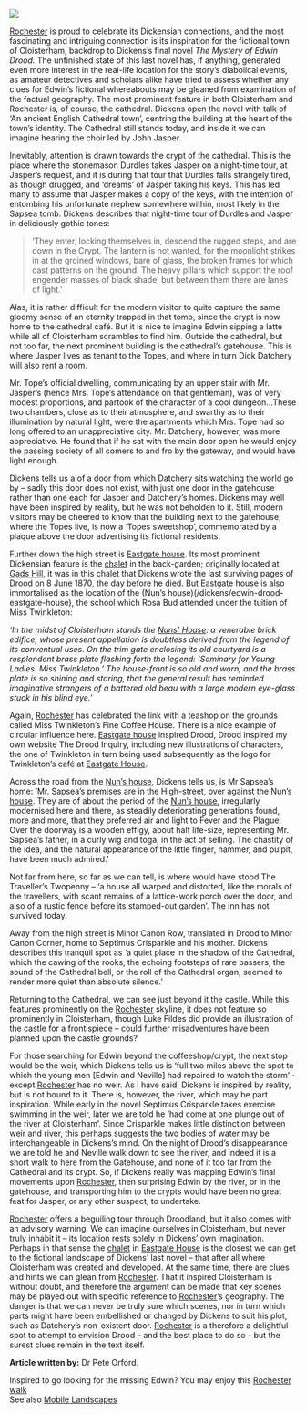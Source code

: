 <a href="https://dev.visual-essays.app"><img src="https://dev-visual-essays.netlify.app/images/ve-button.png"></a>
<param ve-config title="Edwin Drood: a Curated Walk" author="Peter Orford" layout="vtl">

<param title="Rochester" eid="Q507517">

[Rochester](/dickens/dickens-medway) is proud to celebrate its Dickensian connections, and the most fascinating and intriguing connection is its inspiration for the fictional town of Cloisterham, backdrop to Dickens’s final novel _The Mystery of Edwin Drood._ The unfinished state of this last novel has, if anything, generated even more interest in the real-life location for the story’s diabolical events, as amateur detectives and scholars alike have tried to assess whether any clues for Edwin’s fictional whereabouts may be gleaned from examination of the factual geography.
The most prominent feature in both Cloisterham and Rochester is, of course, the cathedral. Dickens open the novel with talk of ‘An ancient English Cathedral town’, centring the building at the heart of the town’s identity. The Cathedral still stands today, and inside it we can imagine hearing the choir led by John Jasper.
<param ve-image url="https://stor.artstor.org/stor/44be2f2c-2f9a-48a2-8cc2-e009206ac344" label="Rochester Cathedral" attribution="Benjamin Mortley"> 
<param-ve-map center="51.254291, 0.876473" zoom="10">

Inevitably, attention is drawn towards the crypt of the cathedral. This is the place where the stonemason Durdles takes Jasper on a night-time tour, at Jasper’s request, and it is during that tour that Durdles falls strangely tired, as though drugged, and ‘dreams’ of Jasper taking his keys. This has led many to assume that Jasper makes a copy of the keys, with the intention of entombing his unfortunate nephew somewhere within, most likely in the Sapsea tomb. Dickens describes that night-time tour of Durdles and Jasper in deliciously gothic tones:

>‘They enter, locking themselves in, descend the rugged steps, and are down in the Crypt.  The lantern is not wanted, for the moonlight strikes in at the groined windows, bare of glass, the broken frames for which cast patterns on the ground.  The heavy pillars which support the roof engender masses of black shade, but between them there are lanes of light.’
<param ve-image url="images/Fig 2 The Crypt.jpg" label="Figure 2: The Crypt">  
<param-ve-map center="51.254291, 0.876473" zoom="10">

Alas, it is rather difficult for the modern visitor to quite capture the same gloomy sense of an eternity trapped in that tomb, since the crypt is now home to the cathedral café. But it is nice to imagine Edwin sipping a latte while all of Cloisterham scrambles to find him.
Outside the cathedral, but not too far, the next prominent building is the cathedral’s gatehouse. This is where Jasper lives as tenant to the Topes, and where in turn Dick Datchery will also rent a room. 

Mr. Tope’s official dwelling, communicating by an upper stair with Mr. Jasper’s (hence Mrs. Tope’s attendance on that gentleman), was of very modest proportions, and partook of the character of a cool dungeon…These two chambers, close as to their atmosphere, and swarthy as to their illumination by natural light, were the apartments which Mrs. Tope had so long offered to an unappreciative city.  Mr. Datchery, however, was more appreciative.  He found that if he sat with the main door open he would enjoy the passing society of all comers to and fro by the gateway, and would have light enough.
<param ve-image url="images/Fig 3 The Gatehouse.jpg" label="Figure 3: The Gatehouse">  
<param-ve-map center="51.254291, 0.876473" zoom="10">

Dickens tells us a of a door from which Datchery sits watching the world go by – sadly this door does not exist, with just one door in the gatehouse rather than one each for Jasper and Datchery’s homes. Dickens may well have been inspired by reality, but he was not beholden to it. Still, modern visitors may be cheered to know that the building next to the gatehouse, where the Topes live, is now a ‘Topes sweetshop’, commemorated by a plaque above the door advertising its fictional residents. 
<param-ve-map center="51.254291, 0.876473" zoom="10">
 
Further down the high street is [Eastgate house](/dickens/edwin-drood-eastgate-house). Its most prominent Dickensian feature is the [chalet](/dickens/dickens-swiss-chalett) in the back-garden; originally located at [Gads Hill](/dickens/dickens-gads-hill), it was in this chalet that Dickens wrote the last surviving pages of Drood on 8 June 1870, the day before he died. But Eastgate house is also immortalised as the location of the (Nun’s house)(/dickens/edwin-drood-eastgate-house), the school which Rosa Bud attended under the tuition of Miss Twinkleton: 
<param ve-image url="https://stor.artstor.org/stor/4bcb5ff3-1a7b-4d15-943d-36c283e418e0" label="Eastgate House" attribution="Benjamin Mortley">  

_‘In the midst of Cloisterham stands the [Nuns’ House](/dickens/edwin-drood-eastgate-house): a venerable brick edifice, whose present appellation is doubtless derived from the legend of its conventual uses.  On the trim gate enclosing its old courtyard is a resplendent brass plate flashing forth the legend: ‘Seminary for Young Ladies.  Miss Twinkleton.’  The house-front is so old and worn, and the brass plate is so shining and staring, that the general result has reminded imaginative strangers of a battered old beau with a large modern eye-glass stuck in his blind eye.’_

Again, [Rochester](/dickens/dickens-medway) has celebrated the link with a teashop on the grounds called Miss Twinkleton’s Fine Coffee House. There is a nice example of circular influence here. [Eastgate house](/dickens/edwin-drood-eastgate-house) inspired Drood, Drood inspired my own website The Drood Inquiry, including new illustrations of characters, the one of Twinkleton in turn being used subsequently as the logo for Twinkleton’s café at [Eastgate House](/dickens/edwin-drood-eastgate-house).
<param ve-image url="images/Fig 5 Miss Twinkleton's Fine Coffee House.jpg" label="Figure 5: Miss Twinkleton's Fine Coffee House">   
<param ve-map center="Q26377461" zoom="14">

Across the road from the [Nun’s house](dickens/edwin-drood-eastgate-house), Dickens tells us, is Mr Sapsea’s home: ‘Mr. Sapsea’s premises are in the High-street, over against the [Nun’s house](/dickens/edwin-drood-eastgate-house).  They are of about the period of the [Nun’s house](dickens/edwin-drood-eastgate-house), irregularly modernised here and there, as steadily deteriorating generations found, more and more, that they preferred air and light to Fever and the Plague.  Over the doorway is a wooden effigy, about half life-size, representing Mr. Sapsea’s father, in a curly wig and toga, in the act of selling.  The chastity of the idea, and the natural appearance of the little finger, hammer, and pulpit, have been much admired.’
<param-ve-map center="51.254291, 0.876473" zoom="10">

Not far from here, so far as we can tell, is where would have stood  The Traveller’s Twopenny – ‘a house all warped and distorted, like the morals of the travellers, with scant remains of a lattice-work porch over the door, and also of a rustic fence before its stamped-out garden’. The inn has not survived today.

Away from the high street is Minor Canon Row, translated in Drood to Minor Canon Corner, home to Septimus Crisparkle and his mother. Dickens describes this tranquil spot as ‘a quiet place in the shadow of the Cathedral, which the cawing of the rooks, the echoing footsteps of rare passers, the sound of the Cathedral bell, or the roll of the Cathedral organ, seemed to render more quiet than absolute silence.’
<param ve-image url="images/Fig 6 Minor Cannon Row.jpg" label="Minor Canon Row" Attribution="Michelle Crowther">   
<param-ve-map center="51.254291, 0.876473" zoom="10">

Returning to the Cathedral, we can see just beyond it the castle. While this features prominently on the [Rochester](/dickens/dickens-medway) skyline, it does not feature so prominently in Cloisterham, though Luke Fildes did provide an illustration of the castle for a frontispiece – could further misadventures have been planned upon the castle grounds? 
<param ve-image url="images/Fig 7 1870 title page.jpg" label="1870 Title page">    
<param-ve-map center="51.254291, 0.876473" zoom="10">

For those searching for Edwin beyond the coffeeshop/crypt, the next stop would be the weir, which Dickens tells us is ‘full two miles above the spot to which the young men [Edwin and Neville] had repaired to watch the storm’ - except [Rochester](/dickens/dickens-medway) has no weir. As I have said, Dickens is inspired by reality, but is not bound to it. There is, however, the river, which may be part inspiration. While early in the novel Septimus Crisparkle takes exercise swimming in the weir, later we are told he ‘had come at one plunge out of the river at Cloisterham’. Since Crisparkle makes little distinction between weir and river, this perhaps suggests the two bodies of water may be interchangeable in Dickens’s mind.  On the night of Drood’s disappearance we are told he and Neville walk down to see the river, and indeed it is a short walk to here from the Gatehouse, and none of it too far from the Cathedral and its crypt. So, if Dickens really was mapping Edwin’s final movements upon [Rochester](/dickens/dickens-medway), then surprising Edwin by the river, or in the gatehouse, and transporting him to the crypts would have been no great feat for Jasper, or any other suspect, to undertake.
<param-ve-map center="51.254291, 0.876473" zoom="10">

[Rochester](/dickens/dickens-medway) offers a beguiling tour through Droodland, but it also comes with an advisory warning. We can imagine ourselves in Cloisterham, but never truly inhabit it – its location rests solely in Dickens’ own imagination. Perhaps in that sense the [chalet](/dickens/dickens-swiss-chalet) in [Eastgate House](/dickens/edwin-drood-eastgate-house) is the closest we can get to the fictional landscape of Dickens’ last novel – that after all where Cloisterham was created and developed. At the same time, there are clues and hints we can glean from [Rochester](/dickens/dickens-medway). That it inspired Cloisterham is without doubt, and therefore the argument can be made that key scenes may be played out with specific reference to [Rochester](/dickens/dickens-medway)’s geography. The danger is that we can never be truly sure which scenes, nor in turn which parts might have been embellished or changed by Dickens to suit his plot, such as Datchery’s non-existent door. [Rochester](/dickens/dickens-medway)
 <param-ve-map center="51.254291, 0.876473" zoom="10">
 is a therefore a delightful spot to attempt to envision Drood – and the best place to do so  - but the surest clues remain in the text itself.
  

**Article written by:** Dr Pete Orford.

Inspired to go looking for the missing Edwin? You may enjoy this [Rochester walk]( https://explorekent.org/activities/rochester-walk-a-feast-of-fine-architecture/)   
See also [Mobile Landscapes]( https://kent-maps.online/dickens/mobile-landscapes)
